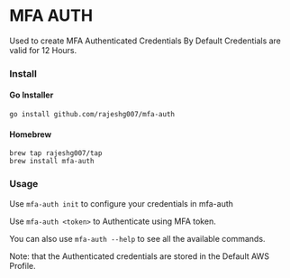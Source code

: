 # MFA AUTH

Used to create MFA Authenticated Credentials
By Default Credentials are valid for 12 Hours.

### Install

#### Go Installer
```
go install github.com/rajeshg007/mfa-auth
```

#### Homebrew
```
brew tap rajeshg007/tap
brew install mfa-auth
```

### Usage

Use `mfa-auth init` to configure your credentials in mfa-auth

Use `mfa-auth <token>` to Authenticate using MFA token.

You can also use `mfa-auth --help` to see all the available commands.

Note: that the Authenticated credentials are stored in the Default AWS Profile.

